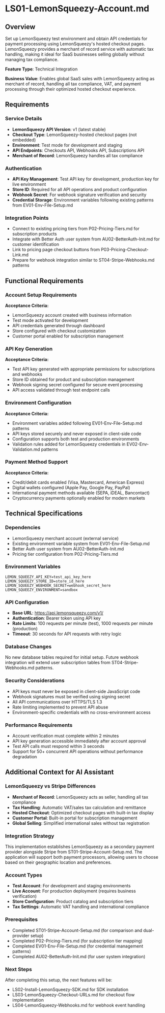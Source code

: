 # LS01-LemonSqueezy-Account.md

## Overview
Set up LemonSqueezy test environment and obtain API credentials for payment processing using LemonSqueezy's hosted checkout pages. LemonSqueezy provides a merchant of record service with automatic tax handling, making it ideal for SaaS businesses selling globally without managing tax compliance.

**Feature Type**: Technical Integration

**Business Value**: Enables global SaaS sales with LemonSqueezy acting as merchant of record, handling all tax compliance, VAT, and payment processing through their optimized hosted checkout experience.

## Requirements

### Service Details
- **LemonSqueezy API Version**: v1 (latest stable)
- **Checkout Type**: LemonSqueezy-hosted checkout pages (not embedded)
- **Environment**: Test mode for development and staging
- **API Endpoints**: Checkouts API, Webhooks API, Subscriptions API
- **Merchant of Record**: LemonSqueezy handles all tax compliance

### Authentication
- **API Key Management**: Test API key for development, production key for live environment
- **Store ID**: Required for all API operations and product configuration
- **Webhook Secret**: For webhook signature verification and security
- **Credential Storage**: Environment variables following existing patterns from EV01-Env-File-Setup.md

### Integration Points
- Connect to existing pricing tiers from P02-Pricing-Tiers.md for subscription products
- Integrate with Better Auth user system from AU02-BetterAuth-Init.md for customer identification
- Link to pricing page checkout buttons from P03-Pricing-Checkout-Link.md
- Prepare for webhook integration similar to ST04-Stripe-Webhooks.md patterns

## Functional Requirements

### Account Setup Requirements
**Acceptance Criteria:**
- LemonSqueezy account created with business information
- Test mode activated for development
- API credentials generated through dashboard
- Store configured with checkout customization
- Customer portal enabled for subscription management

### API Key Generation
**Acceptance Criteria:**
- Test API key generated with appropriate permissions for subscriptions and webhooks
- Store ID obtained for product and subscription management
- Webhook signing secret configured for secure event processing
- API access validated through test endpoint calls

### Environment Configuration
**Acceptance Criteria:**
- Environment variables added following EV01-Env-File-Setup.md patterns
- API keys stored securely and never exposed in client-side code
- Configuration supports both test and production environments
- Validation rules added for LemonSqueezy credentials in EV02-Env-Validation.md patterns

### Payment Method Support
**Acceptance Criteria:**
- Credit/debit cards enabled (Visa, Mastercard, American Express)
- Digital wallets configured (Apple Pay, Google Pay, PayPal)
- International payment methods available (SEPA, iDEAL, Bancontact)
- Cryptocurrency payments optionally enabled for modern markets

## Technical Specifications

### Dependencies
- LemonSqueezy merchant account (external service)
- Existing environment variable system from EV01-Env-File-Setup.md
- Better Auth user system from AU02-BetterAuth-Init.md
- Pricing tier configuration from P02-Pricing-Tiers.md

### Environment Variables
```
LEMON_SQUEEZY_API_KEY=test_api_key_here
LEMON_SQUEEZY_STORE_ID=store_id_here
LEMON_SQUEEZY_WEBHOOK_SECRET=webhook_secret_here
LEMON_SQUEEZY_ENVIRONMENT=sandbox
```

### API Configuration
- **Base URL**: https://api.lemonsqueezy.com/v1/
- **Authentication**: Bearer token using API key
- **Rate Limits**: 100 requests per minute (test), 1000 requests per minute (production)
- **Timeout**: 30 seconds for API requests with retry logic

### Database Changes
No new database tables required for initial setup. Future webhook integration will extend user subscription tables from ST04-Stripe-Webhooks.md patterns.

### Security Considerations
- API keys must never be exposed in client-side JavaScript code
- Webhook signatures must be verified using signing secret
- All API communications over HTTPS/TLS 1.3
- Rate limiting implemented to prevent API abuse
- Environment-specific credentials with no cross-environment access

### Performance Requirements
- Account verification must complete within 2 minutes
- API key generation accessible immediately after account approval  
- Test API calls must respond within 3 seconds
- Support for 50+ concurrent API operations without performance degradation

## Additional Context for AI Assistant

### LemonSqueezy vs Stripe Differences
- **Merchant of Record**: LemonSqueezy acts as seller, handling all tax compliance
- **Tax Handling**: Automatic VAT/sales tax calculation and remittance
- **Hosted Checkout**: Optimized checkout pages with built-in tax display
- **Customer Portal**: Built-in portal for subscription management
- **Global Selling**: Simplified international sales without tax registration

### Integration Strategy
This implementation establishes LemonSqueezy as a secondary payment provider alongside Stripe from ST01-Stripe-Account-Setup.md. The application will support both payment processors, allowing users to choose based on their geographic location and preferences.

### Account Types
- **Test Account**: For development and staging environments
- **Live Account**: For production deployment (requires business verification)
- **Store Configuration**: Product catalog and subscription tiers
- **Tax Settings**: Automatic VAT handling and international compliance

### Prerequisites
- Completed ST01-Stripe-Account-Setup.md (for comparison and dual-provider setup)
- Completed P02-Pricing-Tiers.md (for subscription tier mapping)
- Completed EV01-Env-File-Setup.md (for credential management patterns)
- Completed AU02-BetterAuth-Init.md (for user system integration)

### Next Steps
After completing this setup, the next features will be:
- LS02-Install-LemonSqueezy-SDK.md for SDK installation
- LS03-LemonSqueezy-Checkout-URLs.md for checkout flow implementation
- LS04-LemonSqueezy-Webhooks.md for webhook event handling